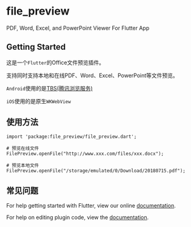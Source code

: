 # file_preview

PDF, Word, Excel, and PowerPoint Viewer For Flutter App

## Getting Started

这是一个`Flutter`的Office文件预览插件。

支持同时支持本地和在线PDF、Word、Excel、PowerPoint等文件预览。

`Android`使用的是[TBS(腾讯浏览服务)](https://x5.tencent.com/tbs/guide/sdkInit.html)

`iOS`使用的是原生`WKWebView`

## 使用方法

```
import 'package:file_preview/file_preview.dart';

# 预览在线文件
FilePreview.openFile("http://www.xxx.com/files/xxx.docx");

# 预览本地文件
FilePreview.openFile("/storage/emulated/0/Download/20180715.pdf");
```

## 常见问题

For help getting started with Flutter, view our online
[documentation](https://flutter.io/).

For help on editing plugin code, view the [documentation](https://flutter.io/platform-plugins/#edit-code).